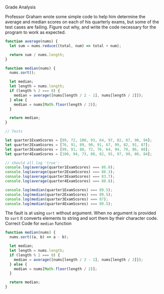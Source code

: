 Grade Analysis

Professor Graham wrote some simple code to help him determine the average and median scores on each of his quarterly exams, but some of the test cases are failing. Figure out why, and write the code necessary for the program to work as expected.

```javascript
function average(nums) {
  let sum = nums.reduce((total, num) => total + num);

  return sum / nums.length;
}

function median(nums) {
  nums.sort();

  let median;
  let length = nums.length;
  if (length % 2 === 0) {
    median = average([nums[length / 2 - 1], nums[length / 2]]);
  } else {
    median = nums[Math.floor(length / 2)];
  }

  return median;
}

// Tests

let quarter1ExamScores = [89, 72, 100, 93, 64, 97, 82, 87, 90, 94];
let quarter2ExamScores = [76, 91, 89, 90, 91, 67, 99, 82, 91, 87];
let quarter3ExamScores = [99, 91, 88, 72, 76, 64, 94, 79, 86, 88];
let quarter4ExamScores = [100, 94, 73, 88, 82, 91, 97, 99, 80, 84];

// should all log 'true':
console.log(average(quarter1ExamScores) === 86.8);
console.log(average(quarter2ExamScores) === 86.3);
console.log(average(quarter3ExamScores) === 83.7);
console.log(average(quarter4ExamScores) === 88.8);

console.log(median(quarter1ExamScores) === 89.5);
console.log(median(quarter2ExamScores) === 89.5);
console.log(median(quarter3ExamScores) === 87);
console.log(median(quarter4ExamScores) === 89.5);
```

The fault is at using `sort` without argument. When no argument is provided to `sort` it converts elements to string and sort them by their character code.  
Correct Code for `median` function

```javascript
function median(nums) {
  nums.sort((a, b) => a - b);

  let median;
  let length = nums.length;
  if (length % 2 === 0) {
    median = average([nums[length / 2 - 1], nums[length / 2]]);
  } else {
    median = nums[Math.floor(length / 2)];
  }

  return median;
}
```
